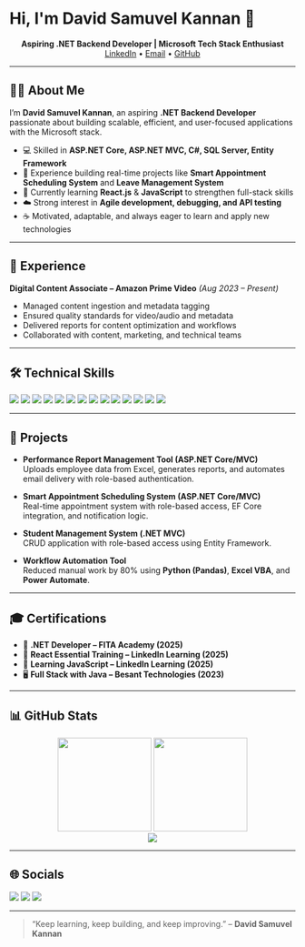 # Hi, I'm **David Samuvel Kannan** 👋

<!-- Optional banner (upload to assets/banner.png and uncomment below) -->
<!-- <p align="center"><img src="assets/banner.png" alt="Banner" width="100%"></p> -->

<p align="center">
  <b>Aspiring .NET Backend Developer | Microsoft Tech Stack Enthusiast</b>
  <br>
  <a href="https://www.linkedin.com/in/david-samuvel-kannan-0b326b221">LinkedIn</a> •
  <a href="mailto:davidsamuvelkannan@gmail.com">Email</a> •
  <a href="https://github.com/david-samuvel">GitHub</a>
</p>

---

## 🙋‍♂️ About Me
I’m **David Samuvel Kannan**, an aspiring **.NET Backend Developer** passionate about building scalable, efficient, and user-focused applications with the Microsoft stack.  

- 💻 Skilled in **ASP.NET Core, ASP.NET MVC, C#, SQL Server, Entity Framework**  
- 🔧 Experience building real-time projects like **Smart Appointment Scheduling System** and **Leave Management System**  
- 🌱 Currently learning **React.js** & **JavaScript** to strengthen full-stack skills  
- ☁️ Strong interest in **Agile development, debugging, and API testing**  
- ☕ Motivated, adaptable, and always eager to learn and apply new technologies  

---

## 💼 Experience
**Digital Content Associate – Amazon Prime Video** *(Aug 2023 – Present)*  
- Managed content ingestion and metadata tagging  
- Ensured quality standards for video/audio and metadata  
- Delivered reports for content optimization and workflows  
- Collaborated with content, marketing, and technical teams  

---

## 🛠️ Technical Skills
<p>
  <img src="https://img.shields.io/badge/C%23-239120?logo=c-sharp&logoColor=white">
  <img src="https://img.shields.io/badge/ASP.NET%20Core-512BD4?logo=dotnet&logoColor=white">
  <img src="https://img.shields.io/badge/ASP.NET%20MVC-5C2D91?logo=dotnet&logoColor=white">
  <img src="https://img.shields.io/badge/ADO.NET-512BD4?logo=dotnet&logoColor=white">
  <img src="https://img.shields.io/badge/Entity%20Framework-68217A?logo=dotnet&logoColor=white">
  <img src="https://img.shields.io/badge/Microsoft%20SQL%20Server-CC2927?logo=microsoftsqlserver&logoColor=white">
  <img src="https://img.shields.io/badge/Visual%20Studio-5C2D91?logo=visualstudio&logoColor=white">
  <img src="https://img.shields.io/badge/VS%20Code-007ACC?logo=visualstudiocode&logoColor=white">
  <img src="https://img.shields.io/badge/GitHub-181717?logo=github&logoColor=white">
  <img src="https://img.shields.io/badge/Postman-FF6C37?logo=postman&logoColor=white">
  <img src="https://img.shields.io/badge/HTML5-E34F26?logo=html5&logoColor=white">
  <img src="https://img.shields.io/badge/CSS3-1572B6?logo=css3&logoColor=white">
  <img src="https://img.shields.io/badge/JavaScript-F7DF1E?logo=javascript&logoColor=black">
  <img src="https://img.shields.io/badge/React-61DAFB?logo=react&logoColor=black">
</p>


---

## 📂 Projects
- **Performance Report Management Tool (ASP.NET Core/MVC)**  
  Uploads employee data from Excel, generates reports, and automates email delivery with role-based authentication.  

- **Smart Appointment Scheduling System (ASP.NET Core/MVC)**  
  Real-time appointment system with role-based access, EF Core integration, and notification logic.  

- **Student Management System (.NET MVC)**  
  CRUD application with role-based access using Entity Framework.  

- **Workflow Automation Tool**  
  Reduced manual work by 80% using **Python (Pandas)**, **Excel VBA**, and **Power Automate**.  

---

## 🎓 Certifications
- 🏅 **.NET Developer – FITA Academy (2025)**  
- 📘 **React Essential Training – LinkedIn Learning (2025)**  
- 📘 **Learning JavaScript – LinkedIn Learning (2025)**  
- 🖥️ **Full Stack with Java – Besant Technologies (2023)**  

---

## 📊 GitHub Stats
<div align="center">
  <img src="https://github-readme-stats.vercel.app/api?username=david-samuvel&show_icons=true&rank_icon=github&theme=transparent" height="165">
  <img src="https://streak-stats.demolab.com?user=david-samuvel&theme=transparent" height="165">
  <br>
  <img src="https://github-readme-stats.vercel.app/api/top-langs/?username=david-samuvel&layout=compact&theme=transparent">
</div>

---

## 🌐 Socials
<p>
  <a href="https://www.linkedin.com/in/david-samuvel-kannan-0b326b221"><img src="https://img.shields.io/badge/LinkedIn-0A66C2?logo=linkedin&logoColor=white"></a>
  <a href="mailto:davidsamuvelkannan@gmail.com"><img src="https://img.shields.io/badge/Email-D14836?logo=gmail&logoColor=white"></a>
  <a href="https://github.com/david-samuvel"><img src="https://img.shields.io/badge/GitHub-181717?logo=github&logoColor=white"></a>
</p>

---

> “Keep learning, keep building, and keep improving.” – **David Samuvel Kannan**
